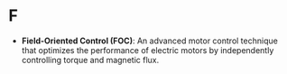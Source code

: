 # F

- **Field-Oriented Control (FOC)**: An advanced motor control technique that optimizes the performance of electric motors by independently controlling torque and magnetic flux.
